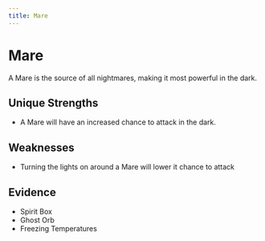 ```yaml
---
title: Mare
---
```

# Mare

A Mare is the source of all nightmares, making it most powerful in the dark.

## Unique Strengths

- A Mare will have an increased chance to attack in the dark.

## Weaknesses

- Turning the lights on around a Mare will lower it chance to attack

## Evidence

- Spirit Box
- Ghost Orb
- Freezing Temperatures
